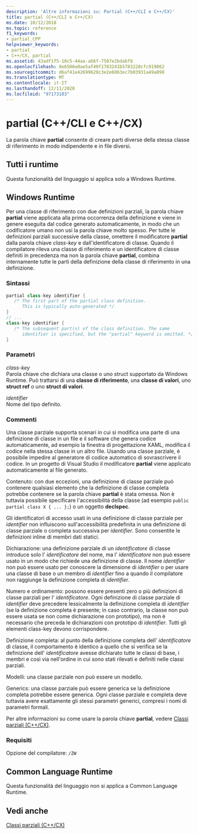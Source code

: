 ```yaml
---
description: 'Altre informazioni su: Partial (C++/CLI e C++/CX)'
title: partial (C++/CLI e C++/CX)
ms.date: 10/12/2018
ms.topic: reference
f1_keywords:
- partial_CPP
helpviewer_keywords:
- partial
- C++/CX, partial
ms.assetid: 43adf1f5-10c5-44aa-a66f-7507e2bdabf8
ms.openlocfilehash: 8e6506e0ae5af40f1783241b5783228cfc919862
ms.sourcegitcommit: d6af41e42699628c3e2e6063ec7b03931a49a098
ms.translationtype: MT
ms.contentlocale: it-IT
ms.lasthandoff: 12/11/2020
ms.locfileid: "97173103"
---
```

# <a name="partial--ccli-and-ccx"></a>partial (C++/CLI e C++/CX)

La parola chiave **partial** consente di creare parti diverse della stessa classe di riferimento in modo indipendente e in file diversi.

## <a name="all-runtimes"></a>Tutti i runtime

Questa funzionalità del linguaggio si applica solo a Windows Runtime.

## <a name="windows-runtime"></a>Windows Runtime

Per una classe di riferimento con due definizioni parziali, la parola chiave **partial** viene applicata alla prima occorrenza della definizione e viene in genere eseguita dal codice generato automaticamente, in modo che un codificatore umano non usi la parola chiave molto spesso. Per tutte le definizioni parziali successive della classe, omettere il modificatore **partial** dalla parola chiave *class-key* e dall'identificatore di classe. Quando il compilatore rileva una classe di riferimento e un identificatore di classe definiti in precedenza ma non la parola chiave **partial**, combina internamente tutte le parti della definizione della classe di riferimento in una definizione.

### <a name="syntax"></a>Sintassi

```cpp
partial class-key identifier {
   /* The first part of the partial class definition.
      This is typically auto-generated */
}
// ...
class-key identifier {
   /* The subsequent part(s) of the class definition. The same
      identifier is specified, but the "partial" keyword is omitted. */
}
```

### <a name="parameters"></a>Parametri

*class-key*<br/>
Parola chiave che dichiara una classe o uno struct supportato da Windows Runtime. Può trattarsi di una **classe di riferimento**, una **classe di valori**, uno **struct ref** o uno **struct di valori**.

*identifier*<br/>
Nome del tipo definito.

### <a name="remarks"></a>Commenti

Una classe parziale supporta scenari in cui si modifica una parte di una definizione di classe in un file e il software che genera codice automaticamente, ad esempio la finestra di progettazione XAML, modifica il codice nella stessa classe in un altro file. Usando una classe parziale, è possibile impedire al generatore di codice automatico di sovrascrivere il codice. In un progetto di Visual Studio il modificatore **partial** viene applicato automaticamente al file generato.

Contenuto: con due eccezioni, una definizione di classe parziale può contenere qualsiasi elemento che la definizione di classe completa potrebbe contenere se la parola chiave **partial** è stata omessa. Non è tuttavia possibile specificare l'accessibilità della classe (ad esempio `public partial class X { ... };`) o un oggetto **declspec**.

Gli identificatori di accesso usati in una definizione di classe parziale per *identifier* non influiscono sull'accessibilità predefinita in una definizione di classe parziale o completa successiva per *identifier*. Sono consentite le definizioni inline di membri dati statici.

Dichiarazione: una definizione parziale di un *identificatore* di classe introduce solo l' *identificatore* del nome, ma l' *identificatore* non può essere usato in un modo che richiede una definizione di classe. Il nome *identifier* non può essere usato per conoscere la dimensione di *identifier* o per usare una classe di base o un membro di *identifier* fino a quando il compilatore non raggiunge la definizione completa di *identifier*.

Numero e ordinamento: possono essere presenti zero o più definizioni di classe parziali per l' *identificatore*. Ogni definizione di classe parziale di *identifier* deve precedere lessicalmente la definizione completa di *identifier* (se la definizione completa è presente; in caso contrario, la classe non può essere usata se non come dichiarazione con prototipo), ma non è necessario che preceda le dichiarazioni con prototipo di *identifier*. Tutti gli elementi class-key devono corrispondere.

Definizione completa: al punto della definizione completa dell' *identificatore* di classe, il comportamento è identico a quello che si verifica se la definizione dell' *identificatore* avesse dichiarato tutte le classi di base, i membri e così via nell'ordine in cui sono stati rilevati e definiti nelle classi parziali.

Modelli: una classe parziale non può essere un modello.

Generics: una classe parziale può essere generica se la definizione completa potrebbe essere generica. Ogni classe parziale e completa deve tuttavia avere esattamente gli stessi parametri generici, compresi i nomi di parametri formali.

Per altre informazioni su come usare la parola chiave **partial**, vedere [Classi parziali (C++/CX)](../cppcx/partial-classes-c-cx.md).

### <a name="requirements"></a>Requisiti

Opzione del compilatore: `/ZW`

## <a name="common-language-runtime"></a>Common Language Runtime

Questa funzionalità del linguaggio non si applica a Common Language Runtime.

## <a name="see-also"></a>Vedi anche

[Classi parziali (C++/CX)](../cppcx/partial-classes-c-cx.md)
